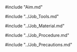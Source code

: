 #include "Aim.md"

#include "../Job_Tools.md"

#include "../Job_Material.md"

#include "../Job_Procedure.md"

#include "../Job_Precautions.md"
